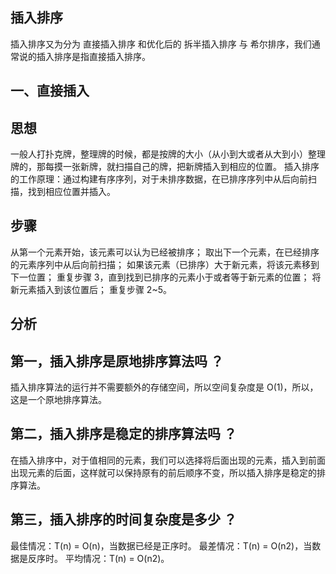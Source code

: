 ## 插入排序
插入排序又为分为 直接插入排序 和优化后的 拆半插入排序 与 希尔排序，我们通常说的插入排序是指直接插入排序。

## 一、直接插入
## 思想
一般人打扑克牌，整理牌的时候，都是按牌的大小（从小到大或者从大到小）整理牌的，那每摸一张新牌，就扫描自己的牌，把新牌插入到相应的位置。
插入排序的工作原理：通过构建有序序列，对于未排序数据，在已排序序列中从后向前扫描，找到相应位置并插入。

## 步骤

从第一个元素开始，该元素可以认为已经被排序；
取出下一个元素，在已经排序的元素序列中从后向前扫描；
如果该元素（已排序）大于新元素，将该元素移到下一位置；
重复步骤 3，直到找到已排序的元素小于或者等于新元素的位置；
将新元素插入到该位置后；
重复步骤 2~5。


## 分析

## 第一，插入排序是原地排序算法吗 ？
插入排序算法的运行并不需要额外的存储空间，所以空间复杂度是 O(1)，所以，这是一个原地排序算法。
## 第二，插入排序是稳定的排序算法吗 ？
在插入排序中，对于值相同的元素，我们可以选择将后面出现的元素，插入到前面出现元素的后面，这样就可以保持原有的前后顺序不变，所以插入排序是稳定的排序算法。
## 第三，插入排序的时间复杂度是多少 ？
最佳情况：T(n) = O(n)，当数据已经是正序时。
最差情况：T(n) = O(n2)，当数据是反序时。
平均情况：T(n) = O(n2)。
